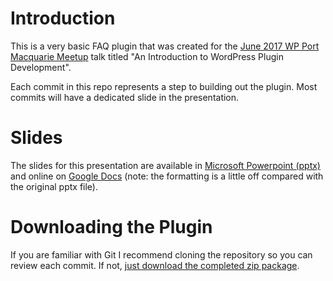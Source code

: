 # Introduction

This is a very basic FAQ plugin that was created for the [June 2017 WP Port Macquarie Meetup](https://www.meetup.com/WordPress-Port-Macquarie/events/cktnwmywjbmc/) talk titled "An Introduction to WordPress Plugin Development".

Each commit in this repo represents a step to building out the plugin. Most commits will have a dedicated slide in the presentation.

# Slides

The slides for this presentation are available in [Microsoft Powerpoint (pptx)](https://files.gravitypdf.com/f/d2030aad96/) and online on [Google Docs](https://docs.google.com/presentation/d/1IOch4oYnBjxXXTT7NHTTGZGRdqeeSmkA8ouVrxXp_do/edit?usp=sharing) (note: the formatting is a little off compared with the original pptx file).
 
# Downloading the Plugin

If you are familiar with Git I recommend cloning the repository so you can review each commit. 
If not, [just download the completed zip package](https://github.com/jakejackson1/basic-wp-faqs/archive/master.zip).